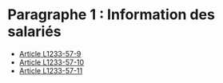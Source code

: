 # Paragraphe 1 : Information des salariés

* [Article L1233-57-9](./LEGIARTI000028812396.md)
* [Article L1233-57-10](./LEGIARTI000029321257.md)
* [Article L1233-57-11](./LEGIARTI000028812420.md)
